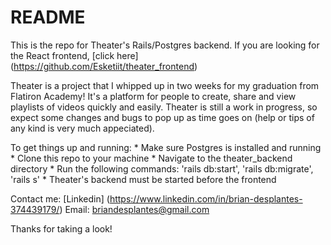 # README

This is the repo for Theater's Rails/Postgres backend. If you are looking for the React frontend, [click here] (https://github.com/Esketiit/theater_frontend)

Theater is a project that I whipped up in two weeks for my graduation from Flatiron Academy! It's a platform for people to create, share and view playlists of videos quickly and easily. Theater is still a work in progress, so expect some changes and bugs to pop up as time goes on (help or tips of any kind is very much appeciated). 

To get things up and running:
    * Make sure Postgres is installed and running
    * Clone this repo to your machine
    * Navigate to the theater_backend directory
    * Run the following commands: 'rails db:start', 'rails db:migrate', 'rails s'
    * Theater's backend must be started before the frontend

Contact me:
[Linkedin] (https://www.linkedin.com/in/brian-desplantes-374439179/)
Email: briandesplantes@gmail.com

Thanks for taking a look!